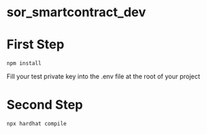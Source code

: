 # sor_smartcontract_dev

# First Step

``` npm install ```

Fill your test private key into the .env file at the root of your project

# Second Step

``` npx hardhat compile ```
